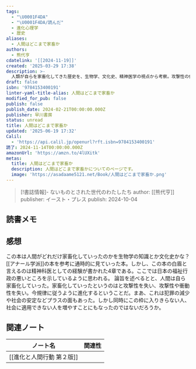 ```yaml
---
tags:
  - "\U0001F4DA"
  - "\U0001F4DA/読んだ"
  - 進化心理学
  - 歴史
aliases:
  - 人間はどこまで家畜か
authors:
  - 熊代亨
cdatelink: '[[2024-11-19]]'
created: '2025-03-29 17:38'
description: >-
  人類が自らを家畜化してきた歴史を、生物学、文化史、精神医学の視点から考察。攻撃性の低下や社会性の向上といった進化の過程と、それに伴う現代社会の病理を論じ、人間の本性と未来を問い直す。
draft: false
isbn: '9784153400191'
linter-yaml-title-alias: 人間はどこまで家畜か
modified_for_pub: false
publish: false
publish_date: 2024-02-21T00:00:00.000Z
publisher: 早川書房
status: unread
title: 人間はどこまで家畜か
updated: '2025-06-19 17:32'
Calil:
  - 'https://api.calil.jp/openurl?rft.isbn=9784153400191'
読了: 2024-11-14T00:00:00.000Z
amazonUrl: 'https://amzn.to/4lUXitk'
metas:
  title: 人間はどこまで家畜か
  description: 人間はどこまで家畜かについてのページです。
  image: 'https://asadaame5121.net/Book/人間はどこまで家畜か.png'
---
```

> [!書誌情報]-
>  ないものとされた世代のわたしたち
>  author: [[熊代亨]]
>  publisher: イースト・プレス
>  publish: 2024-10-04 
　
## 読書メモ

## 感想
この本は人間がどれだけ家畜化していったのかを生物学の知識とか文化史かな？[[アナール学派]]の本を参考に通時的に見ていった本。しかし、この本の白眉と言えるのは精神科医としての経験が書かれた4章である。ここでは日本の福祉行政の悪いところを示しているように思われる。
論旨を述べるとと、人間は自ら家畜化していった。家畜化していったというのはと攻撃性を失い、攻撃性や衝動性を失い。今規律に従うように進化するということだ。まあ、これは犯罪の減少や社会の安定などプラスの面もあった。しかし同時にこの枠に入りきらない人、社会に適用できない人を増やすことにもなったのではないだろうか。
## 関連ノート
| ノート名            | 関連性 |
| --------------- | --- |
| [[進化と人間行動 第２版]] |     |
